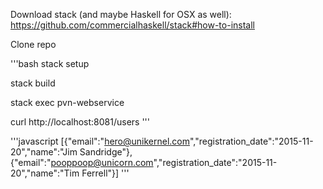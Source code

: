 Download stack (and maybe Haskell for OSX as well): https://github.com/commercialhaskell/stack#how-to-install

Clone repo

'''bash
stack setup

stack build

stack exec pvn-webservice

curl http://localhost:8081/users
'''

'''javascript
[{"email":"hero@unikernel.com","registration_date":"2015-11-20","name":"Jim Sandridge"},{"email":"pooppoop@unicorn.com","registration_date":"2015-11-20","name":"Tim Ferrell"}]
'''


